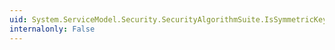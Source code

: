 ```yaml
---
uid: System.ServiceModel.Security.SecurityAlgorithmSuite.IsSymmetricKeyLengthSupported(System.Int32)
internalonly: False
---
```

